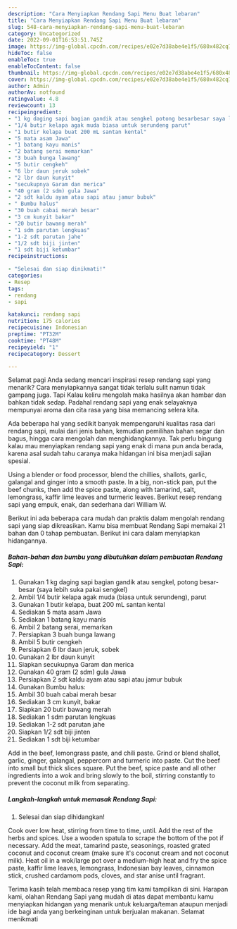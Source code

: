 ```yaml
---
description: "Cara Menyiapkan Rendang Sapi Menu Buat lebaran"
title: "Cara Menyiapkan Rendang Sapi Menu Buat lebaran"
slug: 548-cara-menyiapkan-rendang-sapi-menu-buat-lebaran
category: Uncategorized
date: 2022-09-01T16:53:51.745Z
image: https://img-global.cpcdn.com/recipes/e02e7d38abe4e1f5/680x482cq70/rendang-sapi-foto-resep-utama.jpg
hideToc: false
enableToc: true
enableTocContent: false
thumbnail: https://img-global.cpcdn.com/recipes/e02e7d38abe4e1f5/680x482cq70/rendang-sapi-foto-resep-utama.jpg
cover: https://img-global.cpcdn.com/recipes/e02e7d38abe4e1f5/680x482cq70/rendang-sapi-foto-resep-utama.jpg
author: Admin
authorAv: notfound
ratingvalue: 4.8
reviewcount: 13
recipeingredient:
- "1 kg daging sapi bagian gandik atau sengkel potong besarbesar saya lebih suka pakai sengkel"
- "1/4 butir kelapa agak muda biasa untuk serundeng parut"
- "1 butir kelapa buat 200 mL santan kental"
- "5 mata asam Jawa"
- "1 batang kayu manis"
- "2 batang serai memarkan"
- "3 buah bunga lawang"
- "5 butir cengkeh"
- "6 lbr daun jeruk sobek"
- "2 lbr daun kunyit"
- "secukupnya Garam dan merica"
- "40 gram (2 sdm) gula Jawa"
- "2 sdt kaldu ayam atau sapi atau jamur bubuk"
- " Bumbu halus"
- "30 buah cabai merah besar"
- "3 cm kunyit bakar"
- "20 butir bawang merah"
- "1 sdm parutan lengkuas"
- "1-2 sdt parutan jahe"
- "1/2 sdt biji jinten"
- "1 sdt biji ketumbar"
recipeinstructions:

- "Selesai dan siap dinikmati!"
categories:
- Resep
tags:
- rendang
- sapi

katakunci: rendang sapi 
nutrition: 175 calories
recipecuisine: Indonesian
preptime: "PT32M"
cooktime: "PT48M"
recipeyield: "1"
recipecategory: Dessert

---
```



Selamat pagi Anda sedang mencari inspirasi resep rendang sapi yang menarik? Cara menyiapkannya sangat tidak terlalu sulit namun tidak gampang juga. Tapi Kalau keliru mengolah maka hasilnya akan hambar dan bahkan tidak sedap. Padahal rendang sapi yang enak selayaknya mempunyai aroma dan cita rasa yang bisa memancing selera kita.


Ada beberapa hal yang sedikit banyak mempengaruhi kualitas rasa dari rendang sapi, mulai dari jenis bahan, kemudian pemilihan bahan segar dan bagus, hingga cara mengolah dan menghidangkannya. Tak perlu bingung kalau mau menyiapkan rendang sapi yang enak di mana pun anda berada, karena asal sudah tahu caranya maka hidangan ini bisa menjadi sajian spesial.

Using a blender or food processor, blend the chillies, shallots, garlic, galangal and ginger into a smooth paste. In a big, non-stick pan, put the beef chunks, then add the spice paste, along with tamarind, salt, lemongrass, kaffir lime leaves and turmeric leaves. Berikut resep rendang sapi yang empuk, enak, dan sederhana dari William W.


Berikut ini ada beberapa cara mudah dan praktis dalam mengolah rendang sapi yang siap dikreasikan. Kamu bisa membuat Rendang Sapi memakai 21 bahan dan 0 tahap pembuatan. Berikut ini cara dalam menyiapkan hidangannya.

<!--inarticleads1-->

##### Bahan-bahan dan bumbu yang dibutuhkan dalam pembuatan Rendang Sapi:

1. Gunakan 1 kg daging sapi bagian gandik atau sengkel, potong besar-besar (saya lebih suka pakai sengkel)
1. Ambil 1/4 butir kelapa agak muda (biasa untuk serundeng), parut
1. Gunakan 1 butir kelapa, buat 200 mL santan kental
1. Sediakan 5 mata asam Jawa
1. Sediakan 1 batang kayu manis
1. Ambil 2 batang serai, memarkan
1. Persiapkan 3 buah bunga lawang
1. Ambil 5 butir cengkeh
1. Persiapkan 6 lbr daun jeruk, sobek
1. Gunakan 2 lbr daun kunyit
1. Siapkan secukupnya Garam dan merica
1. Gunakan 40 gram (2 sdm) gula Jawa
1. Persiapkan 2 sdt kaldu ayam atau sapi atau jamur bubuk
1. Gunakan  Bumbu halus:
1. Ambil 30 buah cabai merah besar
1. Sediakan 3 cm kunyit, bakar
1. Siapkan 20 butir bawang merah
1. Sediakan 1 sdm parutan lengkuas
1. Sediakan 1-2 sdt parutan jahe
1. Siapkan 1/2 sdt biji jinten
1. Sediakan 1 sdt biji ketumbar


Add in the beef, lemongrass paste, and chili paste. Grind or blend shallot, garlic, ginger, galangal, peppercorn and turmeric into paste. Cut the beef into small but thick slices square. Put the beef, spice paste and all other ingredients into a wok and bring slowly to the boil, stirring constantly to prevent the coconut milk from separating. 

<!--inarticleads2-->

##### Langkah-langkah untuk memasak Rendang Sapi:


1. Selesai dan siap dihidangkan!

Cook over low heat, stirring from time to time, until. Add the rest of the herbs and spices. Use a wooden spatula to scrape the bottom of the pot if necessary. Add the meat, tamarind paste, seasonings, roasted grated coconut and coconut cream (make sure it&#39;s coconut cream and not coconut milk). Heat oil in a wok/large pot over a medium-high heat and fry the spice paste, kaffir lime leaves, lemongrass, Indonesian bay leaves, cinnamon stick, crushed cardamom pods, cloves, and star anise until fragrant. 

Terima kasih telah membaca resep yang tim kami tampilkan di sini. Harapan kami, olahan Rendang Sapi yang mudah di atas dapat membantu kamu menyiapkan hidangan yang menarik untuk keluarga/teman ataupun menjadi ide bagi anda yang berkeinginan untuk berjualan makanan. Selamat menikmati

